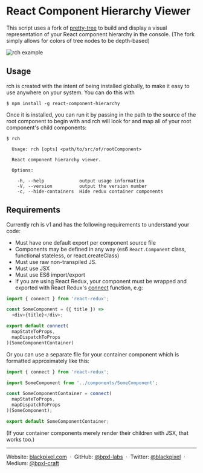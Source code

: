 # React Component Hierarchy Viewer

This script uses a fork of [pretty-tree](https://github.com/mafintosh/pretty-tree) to build and display a visual representation of your React component hierarchy in the console. (The fork simply allows for colors of tree nodes to be depth-based)

![rch example](http://i.imgur.com/RbwB4PY.png)

## Usage

rch is created with the intent of being installed globally, to make it easy to use anywhere on your system. You can do this with

    $ npm install -g react-component-hierarchy

Once it is installed, you can run it by passing in the path to the source of the root component to begin with and rch will look for and map all of your root component's child components:

```
$ rch

  Usage: rch [opts] <path/to/src/of/rootComponent>

  React component hierarchy viewer.

  Options:

    -h, --help             output usage information
    -V, --version          output the version number
    -c, --hide-containers  Hide redux container components
```

## Requirements

Currently rch is v1 and has the following requirements to understand your code:

- Must have one default export per component source file
- Components may be defined in any way (es6 `React.Component` class, functional stateless, or react.createClass)
- Must use raw non-transpiled JS.
- Must use JSX
- Must use ES6 import/export
- If you are using React Redux, your component must be wrapped and exported with React Redux's [connect](https://github.com/reactjs/react-redux/blob/master/docs/api.md#connectmapstatetoprops-mapdispatchtoprops-mergeprops-options) function, e.g:

```js
import { connect } from 'react-redux';

const SomeComponent = ({ title }) =>
  <div>{title}</div>;

export default connect(
  mapStateToProps,
  mapDispatchToProps
)(SomeComponentContainer)
```

Or you can use a separate file for your container component which is formatted approximately like this:

```js
import { connect } from 'react-redux';

import SomeComponent from '../components/SomeComponent';

const SomeComponentContainer = connect(
  mapStateToProps,
  mapDispatchToProps
)(SomeComponent);

export default SomeComponentContainer;
```

(If your container components merely render their children with JSX, that works too.)

---

Website: [blackpixel.com](https://blackpixel.com) &nbsp;&middot;&nbsp;
GitHub: [@bpxl-labs](https://github.com/bpxl-labs/) &nbsp;&middot;&nbsp;
Twitter: [@blackpixel](https://twitter.com/blackpixel) &nbsp;&middot;&nbsp;
Medium: [@bpxl-craft](https://medium.com/bpxl-craft)
